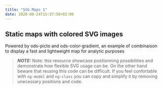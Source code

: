 ```yaml
---
title: "SVG Maps 1"
date: 2020-08-24T15:57:58+02:00
---
```



## Static maps with colored SVG images

Powered by ods-picto and ods-color-gradient, an example of combinaison to display a fast and lightweight map for analytic purposes

> **_NOTE:_**  Note: this resource showcase positionning possibilities and demonstrate how flexible SVG usage can be. On the other hand beware that reusing this code can be difficult. If you feel confortable with `ng-model` and `ng-class` you can copy and simplify it by removing unecessary positions and code.


